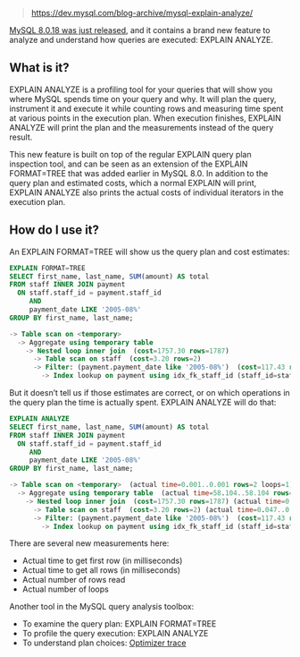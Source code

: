 
> https://dev.mysql.com/blog-archive/mysql-explain-analyze/

[MySQL 8.0.18 was just released](https://dev.mysql.com/blog-archive/the-mysql-8-0-18-maintenance-release-is-generally-available/), and it contains a brand new feature to analyze and understand how queries are executed: EXPLAIN ANALYZE.

## What is it?

EXPLAIN ANALYZE is a profiling tool for your queries that will show you where MySQL spends time on your query and why. It will plan the query, instrument it and execute it while counting rows and measuring time spent at various points in the execution plan. When execution finishes, EXPLAIN ANALYZE will print the plan and the measurements instead of the query result.

This new feature is built on top of the regular EXPLAIN query plan inspection tool, and can be seen as an extension of the EXPLAIN FORMAT=TREE that was added earlier in MySQL 8.0. In addition to the query plan and estimated costs, which a normal EXPLAIN will print, EXPLAIN ANALYZE also prints the actual costs of individual iterators in the execution plan.

## How do I use it?

An EXPLAIN FORMAT=TREE will show us the query plan and cost estimates:

```sql
EXPLAIN FORMAT=TREE
SELECT first_name, last_name, SUM(amount) AS total
FROM staff INNER JOIN payment
  ON staff.staff_id = payment.staff_id
     AND
     payment_date LIKE '2005-08%'
GROUP BY first_name, last_name;

-> Table scan on <temporary>
  -> Aggregate using temporary table
    -> Nested loop inner join  (cost=1757.30 rows=1787)
      -> Table scan on staff  (cost=3.20 rows=2)
      -> Filter: (payment.payment_date like '2005-08%')  (cost=117.43 rows=894)
        -> Index lookup on payment using idx_fk_staff_id (staff_id=staff.staff_id)  (cost=117.43 rows=8043)
```

But it doesn’t tell us if those estimates are correct, or on which operations in the query plan the time is actually spent. EXPLAIN ANALYZE will do that:

```sql
EXPLAIN ANALYZE
SELECT first_name, last_name, SUM(amount) AS total
FROM staff INNER JOIN payment
  ON staff.staff_id = payment.staff_id
     AND
     payment_date LIKE '2005-08%'
GROUP BY first_name, last_name;

-> Table scan on <temporary>  (actual time=0.001..0.001 rows=2 loops=1)
  -> Aggregate using temporary table  (actual time=58.104..58.104 rows=2 loops=1)
    -> Nested loop inner join  (cost=1757.30 rows=1787) (actual time=0.816..46.135 rows=5687 loops=1)
      -> Table scan on staff  (cost=3.20 rows=2) (actual time=0.047..0.051 rows=2 loops=1)
      -> Filter: (payment.payment_date like '2005-08%')  (cost=117.43 rows=894) (actual time=0.464..22.767 rows=2844 loops=2)
        -> Index lookup on payment using idx_fk_staff_id (staff_id=staff.staff_id)  (cost=117.43 rows=8043) (actual time=0.450..19.988 rows=8024 loops=2)
```

There are several new measurements here:

- Actual time to get first row (in milliseconds)
- Actual time to get all rows (in milliseconds)
- Actual number of rows read
- Actual number of loops

Another tool in the MySQL query analysis toolbox:

- To examine the query plan: EXPLAIN FORMAT=TREE
- To profile the query execution: EXPLAIN ANALYZE
- To understand plan choices: [Optimizer trace](https://dev.mysql.com/doc/internals/en/optimizer-tracing.html)
